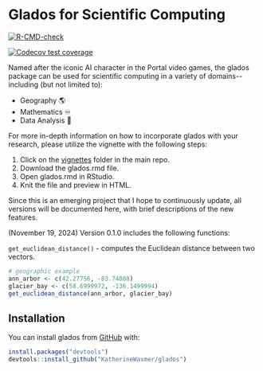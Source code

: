 # Glados for Scientific Computing

[![R-CMD-check](https://github.com/KatherineWasmer/glados/actions/workflows/R-CMD-check.yaml/badge.svg)](https://github.com/KatherineWasmer/glados/actions/workflows/R-CMD-check.yaml)

[![Codecov test coverage](https://codecov.io/gh/KatherineWasmer/glados/graph/badge.svg)](https://app.codecov.io/gh/KatherineWasmer/glados)

Named after the iconic AI character in the Portal video games, the glados package can be used for scientific computing in a variety of domains--including (but not limited to):

-   Geography 🌎
-   Mathematics ♾
-   Data Analysis 🔎

For more in-depth information on how to incorporate glados with your research, please utilize the vignette with the following steps:

1.  Click on the [vignettes](https://github.com/KatherineWasmer/glados/tree/main/vignettes) folder in the main repo.
2.  Download the glados.rmd file.
3.  Open glados.rmd in RStudio.
4.  Knit the file and preview in HTML.

Since this is an emerging project that I hope to continuously update, all versions will be documented here, with brief descriptions of the new features.

(November 19, 2024) Version 0.1.0 includes the following functions:

`get_euclidean_distance()` - computes the Euclidean distance between two vectors.

``` r
# geographic example 
ann_arbor <- c(42.27756, -83.74088) 
glacier_bay <- c(58.6999972, -136.1499994)
get_euclidean_distance(ann_arbor, glacier_bay)
```

## Installation

You can install glados from [GitHub](https://github.com/) with:

``` r
install.packages("devtools") 
devtools::install_github("KatherineWasmer/glados")
```
